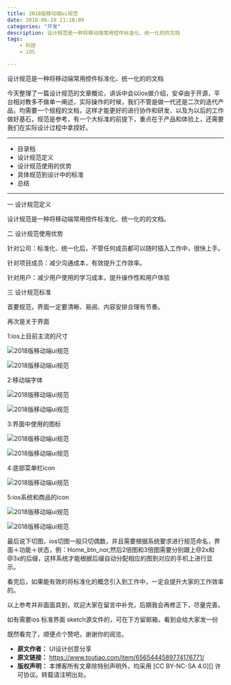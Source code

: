 ```yaml
---
title: 2018版移动端ui规范
date: 2018-06-10 21:18:09
categories: "开发"
description: 设计规范是一种将移动端常用控件标准化、统一化的的文档
tags:
	- 科技
	- iOS

---
```


设计规范是一种将移动端常用控件标准化、统一化的的文档

今天整理了一篇设计规范的文章概论，讲诉中会以ios做介绍，安卓由于开源，平台相对教多不做单一阐述，实际操作的时候，我们不管是做一代还是二次的迭代产品，均需要一个规程的文档，这样才能更好的进行协作和研发、以及为以后的工作做好基石，规范是参考，有一个大标准的前提下，重点在于产品和体验上，还需要我们在实际设计过程中拿捏好。

--------------------

 *  目录档
 *  设计规范定义
 *  设计规范使用的优势
 *  具体规范到设计中的标准
 *  总结

--------------------

一 设计规范定义

设计规范是一种将移动端常用控件标准化、统一化的的文档。

二 设计规范使用优势

针对公司：标准化、统一化后，不管任何成员都可以随时插入工作中，很快上手。

针对项目成员：减少沟通成本，有效提升工作效率。

针对用户：减少用户使用的学习成本，提升操作性和用户体验

三 设计规范标准

首要规范，界面一定要清晰、易阅、内容安排合理有节奏。

再次是关于界面

1:ios上目前主流的尺寸

![2018版移动端ui规范][2018_ui]

![2018版移动端ui规范][2018_ui 1]

2:移动端字体

![2018版移动端ui规范][2018_ui 2]

![2018版移动端ui规范][2018_ui 3]

3:界面中使用的图标

![2018版移动端ui规范][2018_ui 4]

![2018版移动端ui规范][2018_ui 5]

4:底部菜单栏icon

![2018版移动端ui规范][2018_ui 6]

5:ios系统和商品的icon

![2018版移动端ui规范][2018_ui 7]

![2018版移动端ui规范][2018_ui 8]

最后说下切图，ios切图一般只切偶数，并且需要根据系统要求进行规范命名，界面＋功能＋状态，例：Home\_btn\_nor,然后2倍图和3倍图需要分别跟上@2x和@3x的后缀，这样系统才能根据后缀自动分配相应的图到对应的手机上进行显示。

看完后，如果能有效的将标准化的概念引入到工作中，一定会提升大家的工作效率的。

以上参考并非面面具到，欢迎大家在留言中补充，后期我会再修正下，尽量完善。

如有需要ios 标准界面 sketch源文件的，可在下方留邮箱，看到会给大家发一份

既然看完了，顺便点个赞吧，谢谢你的阅览。


[2018_ui]: static/resources/crawler/YA2A-3IB3-EBRR.jpg
[2018_ui 1]: static/resources/crawler/BY2E-6B7J-VJNZ.jpg
[2018_ui 2]: static/resources/crawler/7FMF-RQYU-YAZI.jpg
[2018_ui 3]: static/resources/crawler/UJ7R-AI2A-FYNN.jpg
[2018_ui 4]: static/resources/crawler/BZUI-ZEMR-FAEQ.jpg
[2018_ui 5]: static/resources/crawler/U3AE-7NFR-NJUN.jpg
[2018_ui 6]: static/resources/crawler/NEQQ-MEF3-YVQV.jpg
[2018_ui 7]: static/resources/crawler/R6NV-NJ3M-UIAM.jpg
[2018_ui 8]: static/resources/crawler/IBYN-FNMB-BV3Q.jpg
 *  **原文作者：** UI设计创意分享
 *  **原文链接：** https://www.toutiao.com/item/6565444589774176771/
 *  **版权声明：** 本博客所有文章除特别声明外，均采用 [CC BY-NC-SA 4.0][] 许可协议。转载请注明出处。
